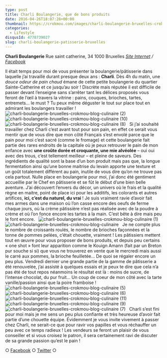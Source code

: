 ```yaml
---
type: post
title: Charli Boulangerie, que de bons produits
date: 2016-04-26T18:07:28+00:00
thumbnail: https://crokmou.com/images/charli-boulangerie-bruxelles-crokmou-blog-culinaire-12.jpg
categories:
  - Lifestyle
disqusId: 4778739027
slug: charli-boulangerie-patisserie-bruxelles
---
```


**Charli Boulangerie**
Rue saint catherine, 34
1000 Bruxelles
_[Site Internet](http://www.charliboulangerie.com/) / [Facebook](https://www.facebook.com/Charli-602436689845685)_

Il était temps pour moi de vous présenter la boulangerie/pâtisserie dans laquelle j’ai travaillé durant presque deux ans : **Charli**. Dès 4h du matin, une _douce odeur de pain chaud_ émane de cette petite boulangerie du quartier Sainte-Catherine et ce jusqu’au soir ! Discrète mais réputée il est difficile de passer devant l’enseigne sans s’arrêter tant les délices proposés vous feront de l’œil à travers la vitrine : pains, couques, brioches, tartes, entremets… le must ? Tu peux même déguster le tout sur place tout en admirant les boulangers travailler !   ![charli-boulangerie-bruxelles-crokmou-blog-culinaire (2)](http://www.crokmou.com/wp-content/uploads/2016/04/charli-boulangerie-bruxelles-crokmou-blog-culinaire-2.jpg) ![charli-boulangerie-bruxelles-crokmou-blog-culinaire (10)](http://www.crokmou.com/wp-content/uploads/2016/04/charli-boulangerie-bruxelles-crokmou-blog-culinaire-10.jpg)![charli-boulangerie-bruxelles-crokmou-blog-culinaire (8)](http://www.crokmou.com/wp-content/uploads/2016/04/charli-boulangerie-bruxelles-crokmou-blog-culinaire-8.jpg)   Si j’ai souhaité travailler chez Charli c’est avant tout pour son pain, en effet ce serait vous mentir que de vous dire que mon côté Français s’est envolé parce que le pain pour moi c’est sacré (comme le fromage) et cette boulangerie fait partie des rares endroits de la capitale où je peux retrouver le pain de mon enfance avec **une croûte dorée et croquante, une mie alvéolée** – oui oui avec des trous, c’est tellement meilleur – et pleine de saveurs. Des ingrédients de qualité sont la base d’un bon produit mais pas que, la longue fermentation ainsi qu’une bonne maitrise du levain apporte une texture et un goût totalement différent au pain, inutile de vous dire qu’on ne trouve pas cela partout. Nulle place en boulangerie pour moi, j’ai donc été gentiment accueillie par le Chef en pâtisserie et se fût le début d’une bien belle aventure. J’ai découvert l’envers du décor, un univers où le frais et la qualité règne en maitre, point de place ici pour les additifs, les colorants et autres artifices, **ici, c’est du naturel, du vrai** ! Je suis vraiment ravie d’avoir fait mes armes dans une maison où l’on casse encore des oeufs de ferme chaque jours, où la crème pâtissière n’est pas réalisée avec de la poudre à crème et où l’on fonce encore les tartes à la main. C’est bête à dire mais peu le font encore.   ![charli-boulangerie-bruxelles-crokmou-blog-culinaire (1)](http://www.crokmou.com/wp-content/uploads/2016/04/charli-boulangerie-bruxelles-crokmou-blog-culinaire-1.jpg)![charli-boulangerie-bruxelles-crokmou-blog-culinaire](http://www.crokmou.com/wp-content/uploads/2016/04/charli-boulangerie-bruxelles-crokmou-blog-culinaire.jpg)   Je ne compte plus le nombre de croissants roulés, le nombre de brioches façonnées et la tonne de pommes pelées, c’était chouette, vraiment ! Les pâtissiers mettent tout en œuvre pour vous proposer de bons produits, et depuis peu certains « one shot » font leur apparition comme le Kouign Amann (fait par un Breton pur souche si si) que vous ne trouverez en vente que le mercredi mais aussi le carré aux pommes, la brioche feuilletée… De quoi se régaler encore un peu plus. Vendredi dernier une grande partie de la gamme de pâtisserie a été renouvelée, j’ai assisté à quelques essais et je peux te dire que cela n’a pas été de tout repos néanmoins le résultat est là : moins de sucre, de l’intense chocolat, du pur fruit… Un coup de coeur de mon côté avec la tarte vanille/passion ainsi que la poire framboise !   ![charli-boulangerie-bruxelles-crokmou-blog-culinaire (5)](http://www.crokmou.com/wp-content/uploads/2016/04/charli-boulangerie-bruxelles-crokmou-blog-culinaire-5.jpg) ![charli-boulangerie-bruxelles-crokmou-blog-culinaire (6)](http://www.crokmou.com/wp-content/uploads/2016/04/charli-boulangerie-bruxelles-crokmou-blog-culinaire-6.jpg) ![charli-boulangerie-bruxelles-crokmou-blog-culinaire (11)](http://www.crokmou.com/wp-content/uploads/2016/04/charli-boulangerie-bruxelles-crokmou-blog-culinaire-11.jpg) ![charli-boulangerie-bruxelles-crokmou-blog-culinaire (9)](http://www.crokmou.com/wp-content/uploads/2016/04/charli-boulangerie-bruxelles-crokmou-blog-culinaire-9.jpg)![charli-boulangerie-bruxelles-crokmou-blog-culinaire (7)](http://www.crokmou.com/wp-content/uploads/2016/04/charli-boulangerie-bruxelles-crokmou-blog-culinaire-7.jpg)   Charli s’est fini pour moi mais je me sens un peu plus confiante et très heureuse d’avoir fait partie d’une chouette équipe. Évidemment je vous invite vivement à passer chez Charli, ne serait-ce que pour ravir vos papilles et vous réchauffer un peu avec ce temps radieux ! Les vendeurs se feront un plaisir de vous conseiller et si vous croisez le patron, il sera certainement ravi de discuter de sa grande passion qu’est le pain !

○ [Facebook](https://www.facebook.com/crokmou.blog) ○ [Twitter](https://twitter.com/Crokmou) ○